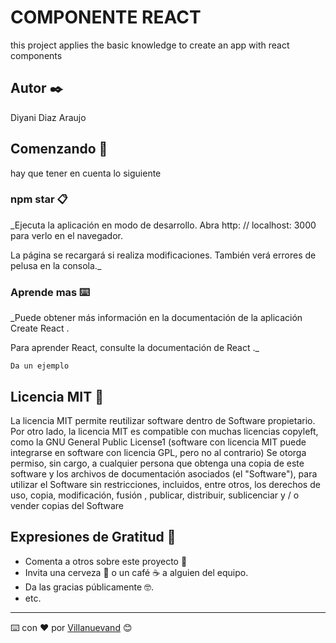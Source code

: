 # COMPONENTE REACT

this project applies the basic knowledge to create an app with react components

## Autor ✒️

Diyani Diaz Araujo

## Comenzando 🚀

hay que tener en cuenta lo siguiente

### npm star 📋

_Ejecuta la aplicación en modo de desarrollo.
Abra http: // localhost: 3000 para verlo en el navegador.

La página se recargará si realiza modificaciones.
También verá errores de pelusa en la consola._

### Aprende mas ⌨️

_Puede obtener más información en la documentación de la aplicación Create React .

Para aprender React, consulte la documentación de React ._

```
Da un ejemplo
```

## Licencia MIT 📄

La licencia MIT permite reutilizar software dentro de Software propietario. Por otro lado, la licencia MIT es compatible con muchas licencias copyleft, como la GNU General Public License1​ (software con licencia MIT puede integrarse en software con licencia GPL, pero no al contrario)
Se otorga permiso, sin cargo, a cualquier persona que obtenga una copia de este software y los archivos de documentación asociados (el "Software"), para utilizar el Software sin restricciones, incluidos, entre otros, los derechos de uso, copia, modificación, fusión , publicar, distribuir, sublicenciar y / o vender copias del Software

## Expresiones de Gratitud 🎁

* Comenta a otros sobre este proyecto 📢
* Invita una cerveza 🍺 o un café ☕ a alguien del equipo. 
* Da las gracias públicamente 🤓.
* etc.



---
⌨️ con ❤️ por [Villanuevand](https://github.com/Villanuevand) 😊
